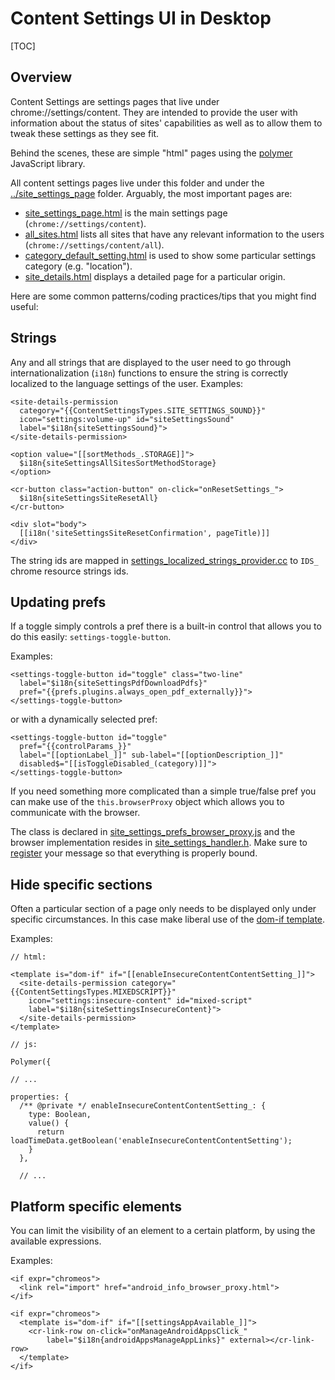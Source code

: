 # Content Settings UI in Desktop

[TOC]

## Overview

Content Settings are settings pages that live under chrome://settings/content.
They are intended to provide the user with information about the status of
sites' capabilities as well as to allow them to tweak these settings as they see
fit.

Behind the scenes, these are simple "html" pages using the
[polymer](https://www.polymer-project.org/) JavaScript library.

All content settings pages live under this folder and under the
[../site_settings_page](https://cs.chromium.org/chromium/src/chrome/browser/resources/settings/site_settings_page/)
folder. Arguably, the most important pages are:

*   [site_settings_page.html](https://cs.chromium.org/chromium/src/chrome/browser/resources/settings/site_settings_page/site_settings_page.html?type=cs&g=0)
    is the main settings page (`chrome://settings/content`).
*   [all_sites.html](https://cs.chromium.org/chromium/src/chrome/browser/resources/settings/site_settings/all_sites.html)
    lists all sites that have any relevant information to the users
    (`chrome://settings/content/all`).
*   [category_default_setting.html](https://cs.chromium.org/chromium/src/chrome/browser/resources/settings/site_settings/category_default_setting.html?g=0)
    is used to show some particular settings category (e.g. "location").
*   [site_details.html](https://cs.chromium.org/chromium/src/chrome/browser/resources/settings/site_settings/site_details.html?type=cs&g=0)
    displays a detailed page for a particular origin.

Here are some common patterns/coding practices/tips that you might find useful:

## Strings

Any and all strings that are displayed to the user need to go through
internationalization (`i18n`) functions to ensure the string is correctly
localized to the language settings of the user. Examples:

```
<site-details-permission
  category="{{ContentSettingsTypes.SITE_SETTINGS_SOUND}}"
  icon="settings:volume-up" id="siteSettingsSound"
  label="$i18n{siteSettingsSound}">
</site-details-permission>
```

```
<option value="[[sortMethods_.STORAGE]]">
  $i18n{siteSettingsAllSitesSortMethodStorage}
</option>
```

```
<cr-button class="action-button" on-click="onResetSettings_">
  $i18n{siteSettingsSiteResetAll}
</cr-button>
```

```
<div slot="body">
  [[i18n('siteSettingsSiteResetConfirmation', pageTitle)]]
</div>
```

The string ids are mapped in
[settings_localized_strings_provider.cc](https://cs.chromium.org/chromium/src/chrome/browser/ui/webui/settings/settings_localized_strings_provider.cc)
to `IDS_` chrome resource strings ids.

## Updating prefs

If a toggle simply controls a pref there is a built-in control that allows you
to do this easily: `settings-toggle-button`.

Examples:

```
<settings-toggle-button id="toggle" class="two-line"
  label="$i18n{siteSettingsPdfDownloadPdfs}"
  pref="{{prefs.plugins.always_open_pdf_externally}}">
</settings-toggle-button>
```

or with a dynamically selected pref:

```
<settings-toggle-button id="toggle"
  pref="{{controlParams_}}"
  label="[[optionLabel_]]" sub-label="[[optionDescription_]]"
  disabled$="[[isToggleDisabled_(category)]]">
</settings-toggle-button>
```

If you need something more complicated than a simple true/false pref you can
make use of the `this.browserProxy` object which allows you to communicate with
the browser.

The class is declared in
[site_settings_prefs_browser_proxy.js](https://cs.chromium.org/chromium/src/chrome/browser/resources/settings/site_settings/site_settings_prefs_browser_proxy.js)
and the browser implementation resides in
[site_settings_handler.h](https://cs.chromium.org/chromium/src/chrome/browser/ui/webui/settings/site_settings_handler.h?type=cs&g=0).
Make sure to
[register](https://cs.chromium.org/chromium/src/chrome/browser/ui/webui/settings/site_settings_handler.cc?type=cs&g=0&l=341)
your message so that everything is properly bound.

## Hide specific sections

Often a particular section of a page only needs to be displayed only under
specific circumstances. In this case make liberal use of the
[dom-if template](https://polymer-library.polymer-project.org/1.0/api/elements/dom-if).

Examples:

```
// html:

<template is="dom-if" if="[[enableInsecureContentContentSetting_]]">
  <site-details-permission category="{{ContentSettingsTypes.MIXEDSCRIPT}}"
    icon="settings:insecure-content" id="mixed-script"
    label="$i18n{siteSettingsInsecureContent}">
  </site-details-permission>
</template>
```

```
// js:

Polymer({

// ...

properties: {
  /** @private */ enableInsecureContentContentSetting_: {
    type: Boolean,
    value() {
      return loadTimeData.getBoolean('enableInsecureContentContentSetting');
    }
  },

  // ...
```

## Platform specific elements

You can limit the visibility of an element to a certain platform, by using the
available expressions.

Examples:

```
<if expr="chromeos">
  <link rel="import" href="android_info_browser_proxy.html">
</if>
```

```
<if expr="chromeos">
  <template is="dom-if" if="[[settingsAppAvailable_]]">
    <cr-link-row on-click="onManageAndroidAppsClick_"
        label="$i18n{androidAppsManageAppLinks}" external></cr-link-row>
  </template>
</if>
```
